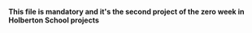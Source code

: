 __This file is mandatory and it's the second project of the zero week in Holberton School projects__
